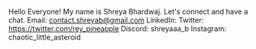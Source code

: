 Hello Everyone! My name is Shreya Bhardwaj.
Let's connect and have a chat.
Email: contact.shreyab@gmail.com
LinkedIn: 
Twitter: https://twitter.com/rey_pineapple
Discord: shreyaaa_b
Instagram: chaotic_little_asteroid

<!---
Shreya088/Shreya088 is a ✨ special ✨ repository because its `README.md` (this file) appears on your GitHub profile.
You can click the Preview link to take a look at your changes.
--->
